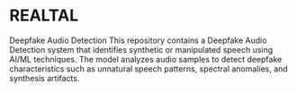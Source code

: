 # REALTAL
Deepfake Audio Detection This repository contains a Deepfake Audio Detection system that identifies synthetic or manipulated speech using AI/ML techniques. The model analyzes audio samples to detect deepfake characteristics such as unnatural speech patterns, spectral anomalies, and synthesis artifacts.
